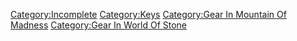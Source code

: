 [Category:Incomplete](Category:Incomplete "wikilink")
[Category:Keys](Category:Keys "wikilink") [Category:Gear In Mountain Of
Madness](Category:Gear_In_Mountain_Of_Madness "wikilink") [Category:Gear
In World Of Stone](Category:Gear_In_World_Of_Stone "wikilink")
